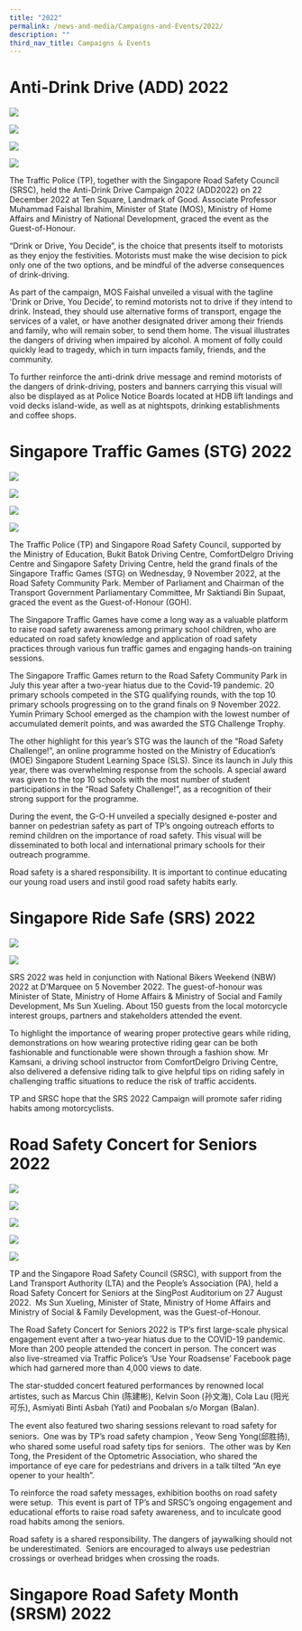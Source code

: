 ```yaml
---
title: "2022"
permalink: /news-and-media/Campaigns-and-Events/2022/
description: ""
third_nav_title: Campaigns & Events
---
```

Anti-Drink Drive (ADD) 2022
==================
 ![](/images/20221223_anti-drink_drive_campaign_2022_2.jpg)
 
 ![](/images/20221223_anti-drink_drive_campaign_2022_3.jpg)
 
![](/images/20221223_anti-drink_drive_campaign_2022_4.jpg)

![](/images/20221223_anti-drink_drive_campaign_2022_1.jpg)

The Traffic Police (TP), together with the Singapore Road Safety Council (SRSC), held the Anti-Drink Drive Campaign 2022 (ADD2022) on 22 December 2022 at Ten Square, Landmark of Good. Associate Professor Muhammad Faishal Ibrahim, Minister of State (MOS), Ministry of Home Affairs and Ministry of National Development, graced the event as the Guest-of-Honour.

“Drink or Drive, You Decide”, is the choice that presents itself to motorists as they enjoy the festivities. Motorists must make the wise decision to pick only one of the two options, and be mindful of the adverse consequences of drink-driving.

As part of the campaign, MOS Faishal unveiled a visual with the tagline 'Drink or Drive, You Decide’, to remind motorists not to drive if they intend to drink. Instead, they should use alternative forms of transport, engage the services of a valet, or have another designated driver among their friends and family, who will remain sober, to send them home. The visual illustrates the dangers of driving when impaired by alcohol. A moment of folly could quickly lead to tragedy, which in turn impacts family, friends, and the community. 

 To further reinforce the anti-drink drive message and remind motorists of the dangers of drink-driving, posters and banners carrying this visual will also be displayed as at Police Notice Boards located at HDB lift landings and void decks island-wide, as well as at nightspots, drinking establishments and coffee shops.
 
Singapore Traffic Games (STG) 2022
=================
![](/images/20221109_singapore_traffic_games_2022_3.png)

![](/images/20221109_singapore_traffic_games_2022_4.jpg)

![](/images/20221109_singapore_traffic_games_2022_5.jpg)

![](/images/20221109_singapore_traffic_games_2022_1.png)

The Traffic Police (TP) and Singapore Road Safety Council, supported by the Ministry of Education, Bukit Batok Driving Centre, ComfortDelgro Driving Centre and Singapore Safety Driving Centre, held the grand finals of the Singapore Traffic Games (STG) on Wednesday, 9 November 2022, at the Road Safety Community Park. Member of Parliament and Chairman of the Transport Government Parliamentary Committee, Mr Saktiandi Bin Supaat, graced the event as the Guest-of-Honour (GOH).

The Singapore Traffic Games have come a long way as a valuable platform to raise road safety awareness among primary school children, who are educated on road safety knowledge and application of road safety practices through various fun traffic games and engaging hands-on training sessions.

The Singapore Traffic Games return to the Road Safety Community Park in July this year after a two-year hiatus due to the Covid-19 pandemic. 20 primary schools competed in the STG qualifying rounds, with the top 10 primary schools progressing on to the grand finals on 9 November 2022. Yumin Primary School emerged as the champion with the lowest number of accumulated demerit points, and was awarded the STG Challenge Trophy.

The other highlight for this year’s STG was the launch of the “Road Safety Challenge!”, an online programme hosted on the Ministry of Education’s (MOE) Singapore Student Learning Space (SLS). Since its launch in July this year, there was overwhelming response from the schools. A special award was given to the top 10 schools with the most number of student participations in the “Road Safety Challenge!”, as a recognition of their strong support for the programme.

During the event, the G-O-H unveiled a specially designed e-poster and banner on pedestrian safety as part of TP’s ongoing outreach efforts to remind children on the importance of road safety. This visual will be disseminated to both local and international primary schools for their outreach programme.

Road safety is a shared responsibility. It is important to continue educating our young road users and instil good road safety habits early.

Singapore Ride Safe (SRS) 2022
=================
![](/images/20221105_singapore_ride_safe_2022_1.jpg)

![](/images/20221105_singapore_ride_safe_2022_2.jpg)

SRS 2022 was held in conjunction with National Bikers Weekend (NBW) 2022 at D’Marquee on 5 November 2022. The guest-of-honour was Minister of State, Ministry of Home Affairs & Ministry of Social and Family Development, Ms Sun Xueling. About 150 guests from the local motorcycle interest groups, partners and stakeholders attended the event.

To highlight the importance of wearing proper protective gears while riding, demonstrations on how wearing protective riding gear can be both fashionable and functionable were shown through a fashion show. Mr Kamsani, a driving school instructor from ComfortDelgro Driving Centre, also delivered a defensive riding talk to give helpful tips on riding safely in challenging traffic situations to reduce the risk of traffic accidents.

TP and SRSC hope that the SRS 2022 Campaign will promote safer riding habits among motorcyclists.

Road Safety Concert for Seniors 2022
=================
 ![](/images/20220828_road_safety_concert_for_seniors_2022_1.jpg)
 
 ![](/images/IMG0232.jpg)
 
 ![](/images/IMG0147.jpg)
 
 ![](/images/20220828_road_safety_concert_for_seniors_2022_2.jpg)
 
 ![](/images/IMG0324.jpg)

TP and the Singapore Road Safety Council (SRSC), with support from the Land Transport Authority (LTA) and the People’s Association (PA), held a Road Safety Concert for Seniors at the SingPost Auditorium on 27 August 2022.  Ms Sun Xueling, Minister of State, Ministry of Home Affairs and Ministry of Social & Family Development, was the Guest-of-Honour.

The Road Safety Concert for Seniors 2022 is TP’s first large-scale physical engagement event after a two-year hiatus due to the COVID-19 pandemic.  More than 200 people attended the concert in person. The concert was also live-streamed via Traffic Police’s ‘Use Your Roadsense’ Facebook page which had garnered more than 4,000 views to date.

The star-studded concert featured performances by renowned local artistes, such as Marcus Chin (陈建彬), Kelvin Soon (孙文海), Cola Lau (阳光可乐), Asmiyati Binti Asbah (Yati) and Poobalan s/o Morgan (Balan).

The event also featured two sharing sessions relevant to road safety for seniors.  One was by TP’s road safety champion , Yeow Seng Yong(邱胜扬), who shared some useful road safety tips for seniors.  The other was by Ken Tong, the President of the Optometric Association, who shared the importance of eye care for pedestrians and drivers in a talk tilted “An eye opener to your health”.

To reinforce the road safety messages, exhibition booths on road safety were setup.  This event is part of TP’s and SRSC’s ongoing engagement and educational efforts to raise road safety awareness, and to inculcate good road habits among the seniors.

Road safety is a shared responsibility. The dangers of jaywalking should not be underestimated.  Seniors are encouraged to always use pedestrian crossings or overhead bridges when crossing the roads.

Singapore Road Safety Month (SRSM) 2022
=================